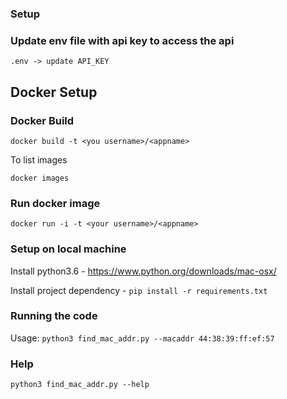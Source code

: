 ### Setup

### Update env file with api key to access the api

```.env -> update API_KEY```


## Docker Setup

### Docker Build

```docker build -t <you username>/<appname>```

To list images

```docker images```

### Run docker image

```docker run -i -t <your username>/<appname>  ```

### Setup on local machine

Install python3.6 - https://www.python.org/downloads/mac-osx/

Install project dependency - ``` pip install -r requirements.txt ```

### Running the code

Usage: ``` python3 find_mac_addr.py --macaddr 44:38:39:ff:ef:57 ```

### Help

```python3 find_mac_addr.py --help```



